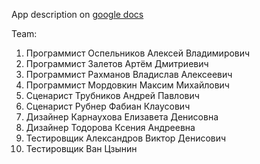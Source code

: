 App description on [google docs](https://docs.google.com/document/d/1ICmUxMdJlU9QeakpiCaasyajNvwFag2M/edit?usp=sharing&ouid=104372841825267659850&rtpof=true&sd=true)

Team:
1) Программист Оспельников Алексей Владимирович
2) Программист Залетов Артём Дмитриевич
3) Программист Рахманов Владислав Алексеевич
4) Программист Мордовкин Максим Михайлович
5) Сценарист	Трубников Андрей Павлович
6) Сценарист	Рубнер Фабиан Клаусович
7) Дизайнер	Карнаухова Елизавета Денисовна
8) Дизайнер	Тодорова Ксения Андреевна
9) Тестировщик	Александров Виктор Денисович
10) Тестировщик	Ван Цзынин
